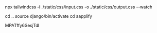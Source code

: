 npx tailwindcss -i ./static/css/input.css -o ./static/css/output.css --watch

cd ..
source django/bin/activate
cd aapplify

MPATffy6SesjTdl
